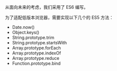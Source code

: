 从面向未来的考虑，我们采用了 ES6 编写。

为了适配低版本浏览器，需要实现以下几个的 ES5 方法：

* Date.now()
* Object.keys()
* String.prototype.trim
* String.prototype.startsWith
* Array.prototype.forEach
* Array.prototype.indexOf
* Array.prototype.reduce
* Function.prototype.bind
